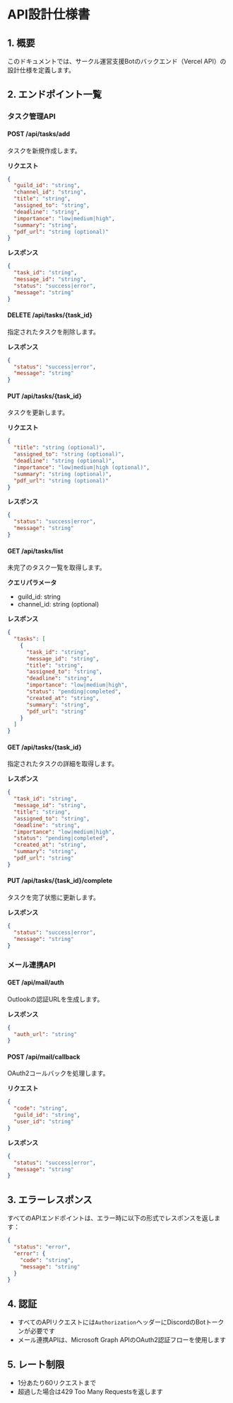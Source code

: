 # API設計仕様書

## 1. 概要

このドキュメントでは、サークル運営支援Botのバックエンド（Vercel API）の設計仕様を定義します。

## 2. エンドポイント一覧

### タスク管理API

#### POST /api/tasks/add
タスクを新規作成します。

**リクエスト**
```json
{
  "guild_id": "string",
  "channel_id": "string",
  "title": "string",
  "assigned_to": "string",
  "deadline": "string",
  "importance": "low|medium|high",
  "summary": "string",
  "pdf_url": "string (optional)"
}
```

**レスポンス**
```json
{
  "task_id": "string",
  "message_id": "string",
  "status": "success|error",
  "message": "string"
}
```

#### DELETE /api/tasks/{task_id}
指定されたタスクを削除します。

**レスポンス**
```json
{
  "status": "success|error",
  "message": "string"
}
```

#### PUT /api/tasks/{task_id}
タスクを更新します。

**リクエスト**
```json
{
  "title": "string (optional)",
  "assigned_to": "string (optional)",
  "deadline": "string (optional)",
  "importance": "low|medium|high (optional)",
  "summary": "string (optional)",
  "pdf_url": "string (optional)"
}
```

**レスポンス**
```json
{
  "status": "success|error",
  "message": "string"
}
```

#### GET /api/tasks/list
未完了のタスク一覧を取得します。

**クエリパラメータ**
- guild_id: string
- channel_id: string (optional)

**レスポンス**
```json
{
  "tasks": [
    {
      "task_id": "string",
      "message_id": "string",
      "title": "string",
      "assigned_to": "string",
      "deadline": "string",
      "importance": "low|medium|high",
      "status": "pending|completed",
      "created_at": "string",
      "summary": "string",
      "pdf_url": "string"
    }
  ]
}
```

#### GET /api/tasks/{task_id}
指定されたタスクの詳細を取得します。

**レスポンス**
```json
{
  "task_id": "string",
  "message_id": "string",
  "title": "string",
  "assigned_to": "string",
  "deadline": "string",
  "importance": "low|medium|high",
  "status": "pending|completed",
  "created_at": "string",
  "summary": "string",
  "pdf_url": "string"
}
```

#### PUT /api/tasks/{task_id}/complete
タスクを完了状態に更新します。

**レスポンス**
```json
{
  "status": "success|error",
  "message": "string"
}
```

### メール連携API

#### GET /api/mail/auth
Outlookの認証URLを生成します。

**レスポンス**
```json
{
  "auth_url": "string"
}
```

#### POST /api/mail/callback
OAuth2コールバックを処理します。

**リクエスト**
```json
{
  "code": "string",
  "guild_id": "string",
  "user_id": "string"
}
```

**レスポンス**
```json
{
  "status": "success|error",
  "message": "string"
}
```

## 3. エラーレスポンス

すべてのAPIエンドポイントは、エラー時に以下の形式でレスポンスを返します：

```json
{
  "status": "error",
  "error": {
    "code": "string",
    "message": "string"
  }
}
```

## 4. 認証

- すべてのAPIリクエストには`Authorization`ヘッダーにDiscordのBotトークンが必要です
- メール連携APIは、Microsoft Graph APIのOAuth2認証フローを使用します

## 5. レート制限

- 1分あたり60リクエストまで
- 超過した場合は429 Too Many Requestsを返します 